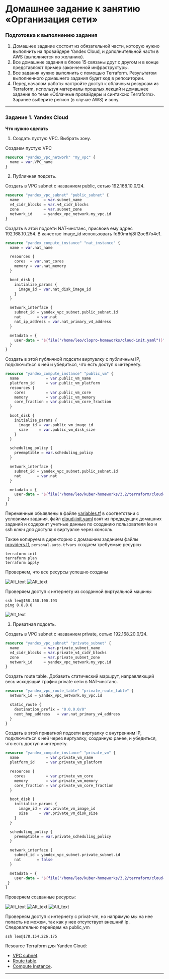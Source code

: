 # Домашнее задание к занятию «Организация сети»

### Подготовка к выполнению задания

1. Домашнее задание состоит из обязательной части, которую нужно выполнить на провайдере Yandex Cloud, и дополнительной части в AWS (выполняется по желанию). 
2. Все домашние задания в блоке 15 связаны друг с другом и в конце представляют пример законченной инфраструктуры.  
3. Все задания нужно выполнить с помощью Terraform. Результатом выполненного домашнего задания будет код в репозитории. 
4. Перед началом работы настройте доступ к облачным ресурсам из Terraform, используя материалы прошлых лекций и домашнее задание по теме «Облачные провайдеры и синтаксис Terraform». Заранее выберите регион (в случае AWS) и зону.

---
### Задание 1. Yandex Cloud 

**Что нужно сделать**

1. Создать пустую VPC. Выбрать зону.

Создаем пустую VPC
```tf
resource "yandex_vpc_network" "my_vpc" {
  name = var.VPC_name
}
```

2. Публичная подсеть.

Создать в VPC subnet с названием public, сетью 192.168.10.0/24.
```tf
resource "yandex_vpc_subnet" "public_subnet" {
  name           = var.subnet_name
  v4_cidr_blocks = var.v4_cidr_blocks
  zone           = var.subnet_zone
  network_id     = yandex_vpc_network.my_vpc.id
}
```
Создать в этой подсети NAT-инстанс, присвоив ему адрес 192.168.10.254. В качестве image_id использовать fd80mrhj8fl2oe87o4e1.
```tf
resource "yandex_compute_instance" "nat_instance" {
  name = var.nat_name

  resources {
    cores  = var.nat_cores
    memory = var.nat_memory
  }

  boot_disk {
    initialize_params {
      image_id = var.nat_disk_image_id
    }
  }

  network_interface {
    subnet_id = yandex_vpc_subnet.public_subnet.id
    nat       = var.nat
    nat_ip_address = var.nat_primary_v4_address
  }

  metadata = {
    user-data = "${file("/home/leo/clopro-homeworks/cloud-init.yaml")}"
  }
}
```

Создать в этой публичной подсети виртуалку с публичным IP, подключиться к ней и убедиться, что есть доступ к интернету.
```tf
resource "yandex_compute_instance" "public_vm" {
  name            = var.public_vm_name
  platform_id     = var.public_vm_platform
  resources {
    cores         = var.public_vm_core
    memory        = var.public_vm_memory
    core_fraction = var.public_vm_core_fraction
  }

  boot_disk {
    initialize_params {
      image_id = var.public_vm_image_id
      size     = var.public_vm_disk_size
    }
  }

  scheduling_policy {
    preemptible = var.scheduling_policy
  }

  network_interface {
    subnet_id = yandex_vpc_subnet.public_subnet.id
    nat       = var.nat
  }

  metadata = {
    user-data = "${file("/home/leo/kuber-homeworks/3.2/terraform/cloud-init.yaml")}"
 }
}
```

Переменные объявлены в файле [variables.tf]() в соответствии с условиями задания, файл [cloud-init.yaml]() взят из предыдущих домашних заданий и содержит учетные данные по созданию пользователя leo и ssh ключ для доступа к виртуалке через консоль.

Также копируем в директорию с домашним заданием файлы [providers.tf](), `personal.auto.tfvars` создаем требуемые ресурсы
```
terraform init
terraform plan
terraform apply
```
Проверяем, что все ресурсы успешно созданы

![Alt_text](https://github.com/LeonidKhoroshev/clopro-homeworks/blob/main/screenshots/cloud1.1.png)
![Alt_text](https://github.com/LeonidKhoroshev/clopro-homeworks/blob/main/screenshots/cloud1.2.png)

Проверяем доступ к интернету из созданной виртуальной машины
```
ssh leo@158.160.100.193
ping 8.8.8.8
```

![Alt_text](https://github.com/LeonidKhoroshev/clopro-homeworks/blob/main/screenshots/cloud1.3.png)

3. Приватная подсеть.

Создать в VPC subnet с названием private, сетью 192.168.20.0/24.
```tf
resource "yandex_vpc_subnet" "private_subnet" {
  name           = var.private_subnet_name
  v4_cidr_blocks = var.private_v4_cidr_blocks
  zone           = var.private_subnet_zone
  network_id     = yandex_vpc_network.my_vpc.id
}
```
Создать route table. Добавить статический маршрут, направляющий весь исходящий трафик private сети в NAT-инстанс.
```tf
resource "yandex_vpc_route_table" "private_route_table" {
  network_id = yandex_vpc_network.my_vpc.id

  static_route {
    destination_prefix = "0.0.0.0/0"
    next_hop_address   = var.nat_primary_v4_address
  }
}
```
Создать в этой приватной подсети виртуалку с внутренним IP, подключиться к ней через виртуалку, созданную ранее, и убедиться, что есть доступ к интернету.
```tf
resource "yandex_compute_instance" "private_vm" {
  name            = var.private_vm_name
  platform_id     = var.private_vm_platform

  resources {
    cores         = var.private_vm_core
    memory        = var.private_vm_memory
    core_fraction = var.private_vm_core_fraction
  }

  boot_disk {
    initialize_params {
      image_id = var.private_vm_image_id
      size     = var.private_vm_disk_size
    }
  }

  scheduling_policy {
    preemptible = var.private_scheduling_policy
  }

  network_interface {
    subnet_id = yandex_vpc_subnet.private_subnet.id
    nat       = false
  }

  metadata = {
    user-data = "${file("/home/leo/kuber-homeworks/3.2/terraform/cloud-init.yaml")}"
 }
}
```

Проверяем созданные ресурсы:

![Alt_text](https://github.com/LeonidKhoroshev/clopro-homeworks/blob/main/screenshots/cloud1.4.png)
![Alt_text](https://github.com/LeonidKhoroshev/clopro-homeworks/blob/main/screenshots/cloud1.5.png)
![Alt_text](https://github.com/LeonidKhoroshev/clopro-homeworks/blob/main/screenshots/cloud1.6.png)

Провереям доступ к интернету c privat-vm, но напрямую мы на нее попасть не можем, так как у нее отсутствует внешний ip. Следовательно перейдем на public_vm
```
ssh leo@178.154.226.175
```

Resource Terraform для Yandex Cloud:

- [VPC subnet](https://registry.terraform.io/providers/yandex-cloud/yandex/latest/docs/resources/vpc_subnet).
- [Route table](https://registry.terraform.io/providers/yandex-cloud/yandex/latest/docs/resources/vpc_route_table).
- [Compute Instance](https://registry.terraform.io/providers/yandex-cloud/yandex/latest/docs/resources/compute_instance).

---
